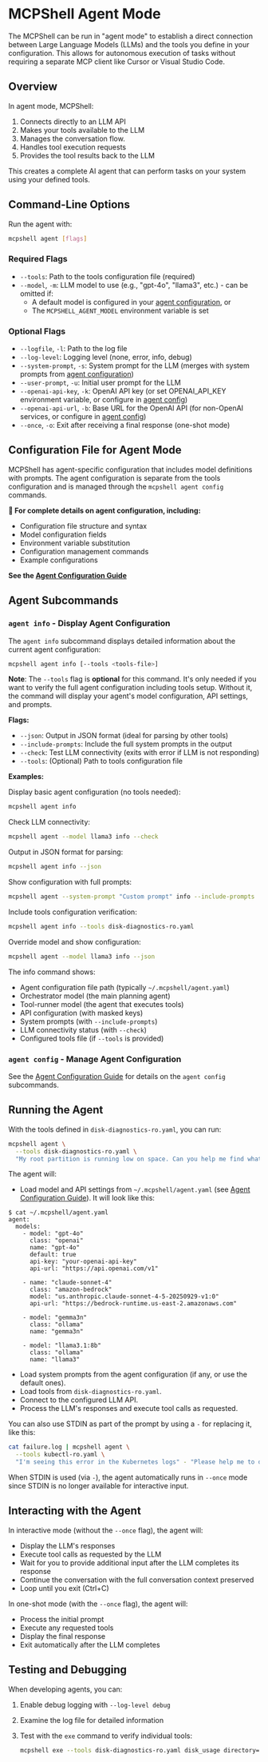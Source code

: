 # MCPShell Agent Mode

The MCPShell can be run in "agent mode" to establish a direct connection between Large Language Models (LLMs) and the tools you define in your configuration. This allows for autonomous execution of tasks without requiring a separate MCP client like Cursor or Visual Studio Code.

## Overview

In agent mode, MCPShell:

1. Connects directly to an LLM API
1. Makes your tools available to the LLM
1. Manages the conversation flow.
1. Handles tool execution requests
1. Provides the tool results back to the LLM

This creates a complete AI agent that can perform tasks on your system using your defined tools.

## Command-Line Options

Run the agent with:

```bash
mcpshell agent [flags]
```

### Required Flags

- `--tools`: Path to the tools configuration file (required)
- `--model`, `-m`: LLM model to use (e.g., "gpt-4o", "llama3", etc.) - can be omitted if:
  - A default model is configured in your [agent configuration](usage-agent-conf.md), or
  - The `MCPSHELL_AGENT_MODEL` environment variable is set

### Optional Flags

- `--logfile`, `-l`: Path to the log file
- `--log-level`: Logging level (none, error, info, debug)
- `--system-prompt`, `-s`: System prompt for the LLM (merges with system prompts from [agent configuration](usage-agent-conf.md))
- `--user-prompt`, `-u`: Initial user prompt for the LLM
- `--openai-api-key`, `-k`: OpenAI API key (or set OPENAI_API_KEY environment variable, or configure in [agent config](usage-agent-conf.md))
- `--openai-api-url`, `-b`: Base URL for the OpenAI API (for non-OpenAI services, or configure in [agent config](usage-agent-conf.md))
- `--once`, `-o`: Exit after receiving a final response (one-shot mode)

## Configuration File for Agent Mode

MCPShell has agent-specific configuration that includes model definitions with prompts. The agent configuration is separate from the tools configuration and is managed through the `mcpshell agent config` commands.

**📖 For complete details on agent configuration, including:**

- Configuration file structure and syntax
- Model configuration fields
- Environment variable substitution
- Configuration management commands
- Example configurations

**See the [Agent Configuration Guide](usage-agent-conf.md)**

## Agent Subcommands

### `agent info` - Display Agent Configuration

The `agent info` subcommand displays detailed information about the current agent configuration:

```bash
mcpshell agent info [--tools <tools-file>]
```

**Note**: The `--tools` flag is **optional** for this command. It's only needed if you want to verify the full agent configuration including tools setup. Without it, the command will display your agent's model configuration, API settings, and prompts.

**Flags:**

- `--json`: Output in JSON format (ideal for parsing by other tools)
- `--include-prompts`: Include the full system prompts in the output
- `--check`: Test LLM connectivity (exits with error if LLM is not responding)
- `--tools`: (Optional) Path to tools configuration file

**Examples:**

Display basic agent configuration (no tools needed):

```bash
mcpshell agent info
```

Check LLM connectivity:

```bash
mcpshell agent --model llama3 info --check
```

Output in JSON format for parsing:

```bash
mcpshell agent info --json
```

Show configuration with full prompts:

```bash
mcpshell agent --system-prompt "Custom prompt" info --include-prompts
```

Include tools configuration verification:

```bash
mcpshell agent info --tools disk-diagnostics-ro.yaml
```

Override model and show configuration:

```bash
mcpshell agent --model llama3 info --json
```

The info command shows:

- Agent configuration file path (typically `~/.mcpshell/agent.yaml`)
- Orchestrator model (the main planning agent)
- Tool-runner model (the agent that executes tools)
- API configuration (with masked keys)
- System prompts (with `--include-prompts`)
- LLM connectivity status (with `--check`)
- Configured tools file (if `--tools` is provided)

### `agent config` - Manage Agent Configuration

See the [Agent Configuration Guide](usage-agent-conf.md) for details on the `agent config` subcommands.

## Running the Agent

With the tools defined in `disk-diagnostics-ro.yaml`, you can run:

```bash
mcpshell agent \
  --tools disk-diagnostics-ro.yaml \
  "My root partition is running low on space. Can you help me find what's taking up space and how I might free some up?"
```

The agent will:

- Load model and API settings from `~/.mcpshell/agent.yaml` (see [Agent Configuration Guide](usage-agent-conf.md)). It will look like this:

```console
$ cat ~/.mcpshell/agent.yaml
agent:
  models:
    - model: "gpt-4o"
      class: "openai"
      name: "gpt-4o"
      default: true
      api-key: "your-openai-api-key"
      api-url: "https://api.openai.com/v1"

    - name: "claude-sonnet-4"
      class: "amazon-bedrock"
      model: "us.anthropic.claude-sonnet-4-5-20250929-v1:0"
      api-url: "https://bedrock-runtime.us-east-2.amazonaws.com"

    - model: "gemma3n"
      class: "ollama"
      name: "gemma3n"

    - model: "llama3.1:8b"
      class: "ollama"
      name: "llama3"
```

- Load system prompts from the agent configuration (if any, or use the default ones).
- Load tools from `disk-diagnostics-ro.yaml`.
- Connect to the configured LLM API.
- Process the LLM's responses and execute tool calls as requested.

You can also use STDIN as part of the prompt by using a `-` for replacing it,
like this:

```bash
cat failure.log | mcpshell agent \
  --tools kubectl-ro.yaml \
  "I'm seeing this error in the Kubernetes logs" - "Please help me to debug this problem."
```

When STDIN is used (via `-`), the agent automatically runs in `--once` mode since
STDIN is no longer available for interactive input.

## Interacting with the Agent

In interactive mode (without the `--once` flag), the agent will:

- Display the LLM's responses
- Execute tool calls as requested by the LLM
- Wait for you to provide additional input after the LLM completes its response
- Continue the conversation with the full conversation context preserved
- Loop until you exit (Ctrl+C)

In one-shot mode (with the `--once` flag), the agent will:

- Process the initial prompt
- Execute any requested tools
- Display the final response
- Exit automatically after the LLM completes

## Testing and Debugging

When developing agents, you can:

1. Enable debug logging with `--log-level debug`

1. Examine the log file for detailed information

1. Test with the `exe` command to verify individual tools:

   ```bash
   mcpshell exe --tools disk-diagnostics-ro.yaml disk_usage directory="/" max_depth=2
   ```
